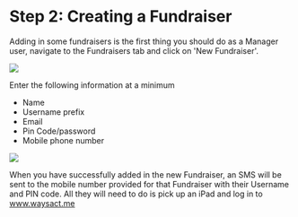 # Step 2: Creating a Fundraiser

Adding in some fundraisers is the first thing you should do as a Manager
user, navigate to the Fundraisers tab and click on \'New Fundraiser\'.

![](https://waysact.zendesk.com/hc/en-us/article_attachments/200868274/Screen_Shot_2014-06-15_at_14_26_13.png)

Enter the following information at a minimum

-   Name
-   Username prefix
-   Email
-   Pin Code/password
-   Mobile phone number

![](https://waysact.zendesk.com/hc/en-us/article_attachments/200868284/Screen_Shot_2014-06-15_at_14_32_55.png)

When you have successfully added in the new Fundraiser, an SMS will be
sent to the mobile number provided for that Fundraiser with their
Username and PIN code. All they will need to do is pick up an iPad and
log in to www.waysact.me
